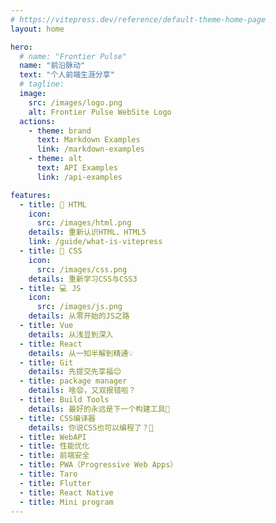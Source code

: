 ```yaml
---
# https://vitepress.dev/reference/default-theme-home-page
layout: home

hero:
  # name: "Frontier Pulse"
  name: "前沿脉动"
  text: "个人前端生涯分享"
  # tagline: 
  image:
    src: /images/logo.png
    alt: Frontier Pulse WebSite Logo
  actions:
    - theme: brand
      text: Markdown Examples
      link: /markdown-examples
    - theme: alt
      text: API Examples
      link: /api-examples

features:
  - title: 🚀 HTML
    icon: 
      src: /images/html.png
    details: 重新认识HTML、HTML5
    link: /guide/what-is-vitepress
  - title: 🎨 CSS
    icon: 
      src: /images/css.png
    details: 重新学习CSS与CSS3
  - title: 💻 JS
    icon: 
      src: /images/js.png
    details: 从零开始的JS之路
  - title: Vue
    details: 从浅显到深入
  - title: React
    details: 从一知半解到精通💡
  - title: Git
    details: 先提交先享福😊
  - title: package manager
    details: 啥😧，又双报错啦？
  - title: Build Tools
    details: 最好的永远是下一个构建工具🥱
  - title: CSS编译器
    details: 你说CSS也可以编程了？🤔
  - title: WebAPI
  - title: 性能优化
  - title: 前端安全
  - title: PWA（Progressive Web Apps）
  - title: Taro
  - title: Flutter
  - title: React Native
  - title: Mini program
---
```

